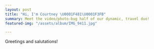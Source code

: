 ```yaml
---
layout: post
title: "Hi, I'm Courtney \U0001F481\U0001F3FB"
summary: Meet the video/photo-bug half of our dynamic, travel duo!
featured-img: "/assets/album/IMG_9411.jpg"

---
```

Greetings and salutations!
